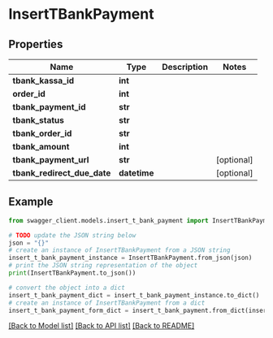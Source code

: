 # InsertTBankPayment


## Properties

Name | Type | Description | Notes
------------ | ------------- | ------------- | -------------
**tbank_kassa_id** | **int** |  | 
**order_id** | **int** |  | 
**tbank_payment_id** | **str** |  | 
**tbank_status** | **str** |  | 
**tbank_order_id** | **str** |  | 
**tbank_amount** | **int** |  | 
**tbank_payment_url** | **str** |  | [optional] 
**tbank_redirect_due_date** | **datetime** |  | [optional] 

## Example

```python
from swagger_client.models.insert_t_bank_payment import InsertTBankPayment

# TODO update the JSON string below
json = "{}"
# create an instance of InsertTBankPayment from a JSON string
insert_t_bank_payment_instance = InsertTBankPayment.from_json(json)
# print the JSON string representation of the object
print(InsertTBankPayment.to_json())

# convert the object into a dict
insert_t_bank_payment_dict = insert_t_bank_payment_instance.to_dict()
# create an instance of InsertTBankPayment from a dict
insert_t_bank_payment_form_dict = insert_t_bank_payment.from_dict(insert_t_bank_payment_dict)
```
[[Back to Model list]](../README.md#documentation-for-models) [[Back to API list]](../README.md#documentation-for-api-endpoints) [[Back to README]](../README.md)



